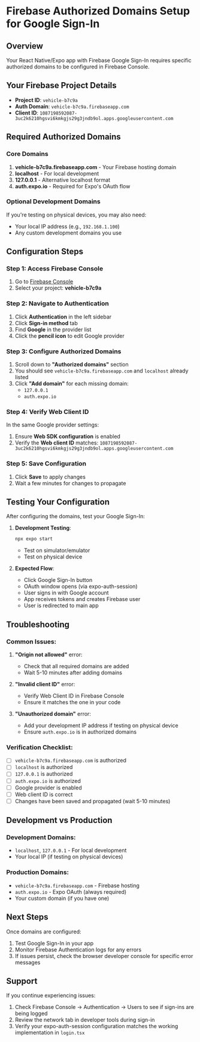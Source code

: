 # Firebase Authorized Domains Setup for Google Sign-In

## Overview
Your React Native/Expo app with Firebase Google Sign-In requires specific authorized domains to be configured in Firebase Console.

## Your Firebase Project Details
- **Project ID**: `vehicle-b7c9a`
- **Auth Domain**: `vehicle-b7c9a.firebaseapp.com`
- **Client ID**: `1087198592087-3uc2k6210hgsvi6kmkgjs29g3jndb9ol.apps.googleusercontent.com`

## Required Authorized Domains

### Core Domains
1. **vehicle-b7c9a.firebaseapp.com** - Your Firebase hosting domain
2. **localhost** - For local development
3. **127.0.0.1** - Alternative localhost format
4. **auth.expo.io** - Required for Expo's OAuth flow

### Optional Development Domains
If you're testing on physical devices, you may also need:
- Your local IP address (e.g., `192.168.1.100`)
- Any custom development domains you use

## Configuration Steps

### Step 1: Access Firebase Console
1. Go to [Firebase Console](https://console.firebase.google.com/)
2. Select your project: **vehicle-b7c9a**

### Step 2: Navigate to Authentication
1. Click **Authentication** in the left sidebar
2. Click **Sign-in method** tab
3. Find **Google** in the provider list
4. Click the **pencil icon** to edit Google provider

### Step 3: Configure Authorized Domains
1. Scroll down to **"Authorized domains"** section
2. You should see `vehicle-b7c9a.firebaseapp.com` and `localhost` already listed
3. Click **"Add domain"** for each missing domain:
   - `127.0.0.1`
   - `auth.expo.io`

### Step 4: Verify Web Client ID
In the same Google provider settings:
1. Ensure **Web SDK configuration** is enabled
2. Verify the **Web client ID** matches: `1087198592087-3uc2k6210hgsvi6kmkgjs29g3jndb9ol.apps.googleusercontent.com`

### Step 5: Save Configuration
1. Click **Save** to apply changes
2. Wait a few minutes for changes to propagate

## Testing Your Configuration

After configuring the domains, test your Google Sign-In:

1. **Development Testing**:
   ```bash
   npx expo start
   ```
   - Test on simulator/emulator
   - Test on physical device

2. **Expected Flow**:
   - Click Google Sign-In button
   - OAuth window opens (via expo-auth-session)
   - User signs in with Google account
   - App receives tokens and creates Firebase user
   - User is redirected to main app

## Troubleshooting

### Common Issues:

1. **"Origin not allowed"** error:
   - Check that all required domains are added
   - Wait 5-10 minutes after adding domains

2. **"Invalid client ID"** error:
   - Verify Web Client ID in Firebase Console
   - Ensure it matches the one in your code

3. **"Unauthorized domain"** error:
   - Add your development IP address if testing on physical device
   - Ensure `auth.expo.io` is in authorized domains

### Verification Checklist:
- [ ] `vehicle-b7c9a.firebaseapp.com` is authorized
- [ ] `localhost` is authorized  
- [ ] `127.0.0.1` is authorized
- [ ] `auth.expo.io` is authorized
- [ ] Google provider is enabled
- [ ] Web client ID is correct
- [ ] Changes have been saved and propagated (wait 5-10 minutes)

## Development vs Production

### Development Domains:
- `localhost`, `127.0.0.1` - For local development
- Your local IP (if testing on physical devices)

### Production Domains:
- `vehicle-b7c9a.firebaseapp.com` - Firebase hosting
- `auth.expo.io` - Expo OAuth (always required)
- Your custom domain (if you have one)

## Next Steps

Once domains are configured:
1. Test Google Sign-In in your app
2. Monitor Firebase Authentication logs for any errors
3. If issues persist, check the browser developer console for specific error messages

## Support

If you continue experiencing issues:
1. Check Firebase Console → Authentication → Users to see if sign-ins are being logged
2. Review the network tab in developer tools during sign-in
3. Verify your expo-auth-session configuration matches the working implementation in `login.tsx`
